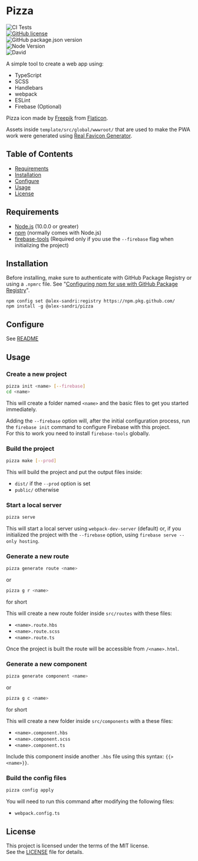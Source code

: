 # Pizza

![CI Tests](https://github.com/alex-sandri/pizza/workflows/CI%20Tests/badge.svg)\
[![GitHub license](https://img.shields.io/github/license/alex-sandri/pizza)](https://github.com/alex-sandri/pizza/blob/master/LICENSE)\
![GitHub package.json version](https://img.shields.io/github/package-json/v/alex-sandri/pizza)\
![Node Version](https://img.shields.io/badge/node-%3E%3D%2010.0.0-brightgreen)\
![David](https://img.shields.io/david/alex-sandri/pizza)

A simple tool to create a web app using:
 - TypeScript
 - SCSS
 - Handlebars
 - webpack
 - ESLint
 - Firebase (Optional)

Pizza icon made by [Freepik](https://www.flaticon.com/authors/freepik) from [Flaticon](https://www.flaticon.com/).

Assets inside `template/src/global/wwwroot/` that are used to make the PWA work were generated using [Real Favicon Generator](https://realfavicongenerator.net/).

## Table of Contents

 * [Requirements](#requirements)
 * [Installation](#installation)
 * [Configure](#configure)
 * [Usage](#usage)
 * [License](#license)

## Requirements

 - [Node.js](https://nodejs.org/) (10.0.0 or greater)
 - [npm](https://www.npmjs.com/) (normally comes with Node.js)
 - [firebase-tools](https://github.com/firebase/firebase-tools) (Required only if you use the `--firebase` flag when initializing the project)


## Installation

Before installing, make sure to authenticate with GitHub Package Registry or using a `.npmrc` file. See "[Configuring npm for use with GitHub Package Registry](https://help.github.com/en/articles/configuring-npm-for-use-with-github-package-registry#authenticating-to-github-package-registry)".

```
npm config set @alex-sandri:registry https://npm.pkg.github.com/
npm install -g @alex-sandri/pizza
```

## Configure

See [README](template/README.md#configure)

## Usage

### Create a new project

```bash
pizza init <name> [--firebase]
cd <name>
```

This will create a folder named `<name>` and the basic files to get you started immediately.

Adding the `--firebase` option will, after the initial configuration process, run the `firebase init` command to configure Firebase with this project.\
For this to work you need to install `firebase-tools` globally.

### Build the project

```bash
pizza make [--prod]
```

This will build the project and put the output files inside:
 - `dist/` if the `--prod` option is set
 - `public/` otherwise

### Start a local server

```bash
pizza serve
```

This will start a local server using `webpack-dev-server` (default) or, if you initialized the project with the `--firebase` option, using `firebase serve --only hosting`.

### Generate a new route

```bash
pizza generate route <name>
```
or
```bash
pizza g r <name>
```
for short

This will create a new route folder inside `src/routes` with these files:
 - `<name>.route.hbs`
 - `<name>.route.scss`
 - `<name>.route.ts`

Once the project is built the route will be accessible from `/<name>.html`.

### Generate a new component

```bash
pizza generate component <name>
```
or
```bash
pizza g c <name>
```
for short

This will create a new folder inside `src/components` with a these files:
 - `<name>.component.hbs`
 - `<name>.component.scss`
 - `<name>.component.ts`

Include this component inside another `.hbs` file using this syntax: `{{> <name>}}`.

### Build the config files

```bash
pizza config apply
```

You will need to run this command after modifying the following files:
 - `webpack.config.ts`

## License

This project is licensed under the terms of the MIT license.\
See the [LICENSE](LICENSE) file for details.
